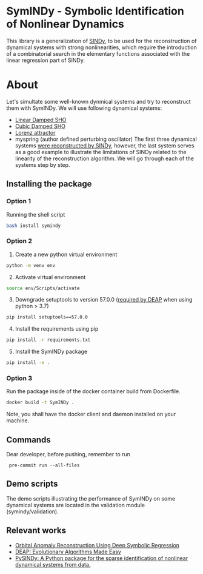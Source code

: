 # SymINDy - Symbolic Identification of Nonlinear Dynamics

This library is a generalization of [SINDy](https://github.com/dynamicslab/pysindy), to be used for the reconstruction of dynamical systems with strong nonlinearities, which require the introduction of a combinatorial search in the elementary functions associated with the linear regression part of SINDy.

# About
Let's simultate some well-known dynmical systems and try to reconstruct them with SymINDy.
We will use following dynamical systems:
- [Linear Damped SHO](https://en.wikipedia.org/wiki/Duffing_equation) 
- [Cubic Damped SHO](https://en.wikipedia.org/wiki/Duffing_equation)
- [Lorenz attractor](https://en.wikipedia.org/wiki/Lorenz_system)
- myspring (author defined perturbing oscillator)
The first three dynamical systems [were reconstructed by SINDy](https://pysindy.readthedocs.io/en/latest/examples/3_original_paper.html), however, the last system serves as a good example to illustrate the limitations of SINDy related to the linearity of the reconstruction algorithm.
We will go through each of the systems step by step.

## 
## Installing the package
### Option 1
Running the shell script
````bash
bash install symindy
````
### Option 2
1. Create a new python virtual environment
````bash
python -m venv env
````
2. Activate virtual environment
```bash
source env/Scripts/activate
```
3. Downgrade setuptools to version 57.0.0 ([required by DEAP](https://github.com/DEAP/deap/issues/610#issuecomment-1146848490) when using python > 3.7)
```bash
pip install setuptools==57.0.0

````
4. Install the requirements using pip
````bash
pip install -r requirements.txt
````
5. Install the SymINDy package
````bash
pip install -e .
````
### Option 3
Run the package inside of the docker container build from Dockerfile.
````bash
docker build -t SymINDy .
````
Note, you shall have the docker client and daemon installed on your machine.

## Commands
Dear developer, before pushing, remember to run

```commandline
 pre-commit run --all-files
```

## Demo scripts
The demo scripts illustrating the performance of SymINDy on some dynamical systems are located in the validation module (symindy/validation).

## Relevant works

- [Orbital Anomaly Reconstruction Using Deep Symbolic Regression](https://www.researchgate.net/publication/344475621_Orbital_Anomaly_Reconstruction_Using_Deep_Symbolic_Regression)
- [DEAP: Evolutionary Algorithms Made Easy](https://www.jmlr.org/papers/volume13/fortin12a/fortin12a.pdf)
- [PySINDy: A Python package for the sparse identification of nonlinear dynamical systems from data.](https://arxiv.org/abs/2004.08424)
